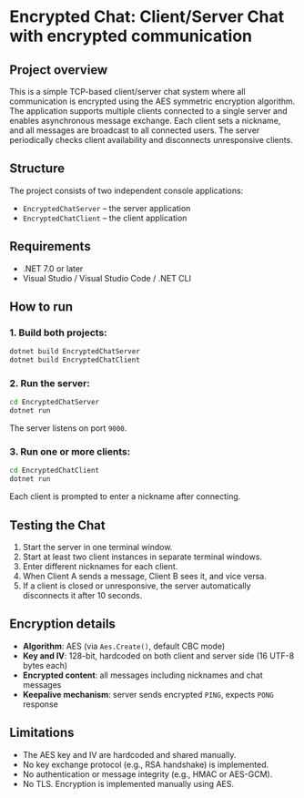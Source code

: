 # Encrypted Chat: Client/Server Chat with encrypted communication

## Project overview

This is a simple TCP-based client/server chat system where all communication is encrypted using the AES symmetric encryption algorithm. The application supports multiple clients connected to a single server and enables asynchronous message exchange. Each client sets a nickname, and all messages are broadcast to all connected users. The server periodically checks client availability and disconnects unresponsive clients.

## Structure

The project consists of two independent console applications:

- `EncryptedChatServer` – the server application
- `EncryptedChatClient` – the client application

## Requirements

- .NET 7.0 or later
- Visual Studio / Visual Studio Code / .NET CLI

## How to run

### 1. Build both projects:

```bash
dotnet build EncryptedChatServer
dotnet build EncryptedChatClient
```

### 2. Run the server:

```bash
cd EncryptedChatServer
dotnet run
```

The server listens on port `9000`.

### 3. Run one or more clients:

```bash
cd EncryptedChatClient
dotnet run
```

Each client is prompted to enter a nickname after connecting.

## Testing the Chat

1. Start the server in one terminal window.
2. Start at least two client instances in separate terminal windows.
3. Enter different nicknames for each client.
4. When Client A sends a message, Client B sees it, and vice versa.
5. If a client is closed or unresponsive, the server automatically disconnects it after 10 seconds.

## Encryption details

- **Algorithm**: AES (via `Aes.Create()`, default CBC mode)
- **Key and IV**: 128-bit, hardcoded on both client and server side (16 UTF-8 bytes each)
- **Encrypted content**: all messages including nicknames and chat messages
- **Keepalive mechanism**: server sends encrypted `PING`, expects `PONG` response

## Limitations

- The AES key and IV are hardcoded and shared manually.
- No key exchange protocol (e.g., RSA handshake) is implemented.
- No authentication or message integrity (e.g., HMAC or AES-GCM).
- No TLS. Encryption is implemented manually using AES.

